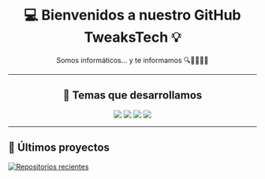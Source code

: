 <!-- GitHub README: Perfil técnico -->

<h1 align="center">💻 Bienvenidos a nuestro GitHub TweaksTech 💡</h1>
<p align="center">Somos informáticos... y te informamos 🔍👨‍💻👩‍💻</p>

---

<h2 align="center">🚀 Temas que desarrollamos</h2>

<p align="center">
  <a href="#"><img src="https://img.shields.io/badge/Python-Automatización-green?style=for-the-badge&logo=python&logoColor=white" /></a>
  <a href="#"><img src="https://img.shields.io/badge/Javascript-FrontEnd-yellow?style=for-the-badge&logo=javascript&logoColor=white" /></a>
  <a href="#"><img src="https://img.shields.io/badge/Privacidad-Datos-critical?style=for-the-badge&logo=keepassxc&logoColor=white" /></a>
  <a href="#"><img src="https://img.shields.io/badge/Optimización-Rendimiento-orange?style=for-the-badge&logo=windows&logoColor=white" /></a>
</p>

---

## 📁 Últimos proyectos

[![Repositorios recientes](https://github-readme-stats.vercel.app/api?username=tweakstech&show_icons=true&count_private=true&include_all_commits=true&hide=prs&hide_rank=true&custom_title=Repositorios%20recientes&theme=default)](https://github.com/tweakstech?tab=repositories)

